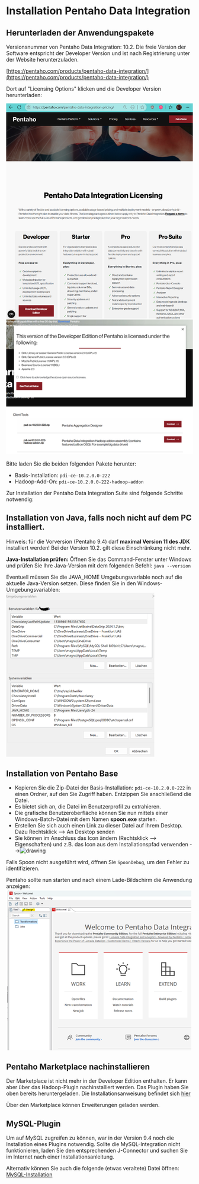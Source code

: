 # Installation Pentaho Data Integration

## Herunterladen der Anwendungspakete

Versionsnummer von Pentaho Data Integration: 10.2.
Die freie Version der Software entspricht der Developer Version und ist nach Registrierung unter der Website herunterzuladen.  

[https://pentaho.com/products/pentaho-data-integration/](https://pentaho.com/products/pentaho-data-integration/)

Dort auf "Licensing Options" klicken und die Developer Version herunterladen:

![alt text](image-6.png)
![alt text](image-4.png)
![alt text](image-5.png)

Bitte laden Sie die beiden folgenden Pakete herunter:

* Basis-Installation: `pdi-ce-10.2.0.0-222`
* Hadoop-Add-On: `pdi-ce-10.2.0.0-222-hadoop-addon`

Zur Installation der Pentaho Data Integration Suite sind folgende Schritte notwendig:

## Installation von Java, falls noch nicht auf dem PC installiert.  

Hinweis: für die Vorversion (Pentaho 9.4) darf **maximal Version 11 des JDK** installiert werden! Bei der Version 10.2. gilt diese Einschränkung nicht mehr.  

**Java-Installation prüfen:** Öffnen Sie das Command-Fenster unter Windows und prüfen Sie Ihre Java-Version mit dem folgenden Befehl:
`java --version`

Eventuell müssen Sie die JAVA_HOME Umgebungsvariable noch auf die aktuelle Java-Version setzen. Diese finden Sie in den Windows-Umgebungsvariablen: <br/>
<img src="image-7.png" alt="umgebungsvariablen" style="width:400px;"/>

## Installation von Pentaho Base

* Kopieren Sie die Zip-Datei der Basis-Installation: `pdi-ce-10.2.0.0-222` in einen Ordner, auf den Sie Zugriff haben. Entzippen Sie anschließend die Datei.  
* Es bietet sich an, die Datei im Benutzerprofil zu extrahieren.  
* Die grafische Benutzeroberfläche können Sie nun mittels einer Windows-Batch-Datei mit dem Namen **spoon.exe** starten.
* Erstellen Sie sich auch einen Link zu dieser Datei auf Ihrem Desktop. Dazu Rechtsklick --> An Desktop senden  
* Sie können im Anschluss das Icon ändern (Rechtsklick --> Eigenschaften) und z.B. das Icon aus dem Installationspfad verwenden --><img src="spoon.ico" alt="drawing" style="width:20px;"/>

Falls Spoon nicht ausgeführt wird, öffnen Sie `SpoonDebug`, um den Fehler zu identifizieren.

Pentaho sollte nun starten und nach einem Lade-Bildschirm die Anwendung anzeigen:
<img src="image.png" alt="drawing" style="width:500px;"/>

## Pentaho Marketplace nachinstallieren

Der Marketplace ist nicht mehr in der Developer Edition enthalten. Er kann aber über das Hadoop-Plugin nachinstalliert werden. Das Plugin haben Sie oben bereits heruntergeladen.
Die Installationsanweisung befindet sich [hier](https://www.hitachivantara.com/en-us/pdf/implementation-guide/three-steps-to-install-pentaho-data-integration-ce.pdf)  

Über den Marketplace können Erweiterungen geladen werden.  

## MySQL-Plugin

Um auf MySQL zugreifen zu können, war in der Version 9.4 noch die Installation eines Plugins notwendig. Sollte die MySQL-Integration nicht funktionieren, laden Sie den entsprechenden J-Connector und suchen Sie im Internet nach einer Installationsanleitung.  

Alternativ können Sie auch die folgende (etwas veraltete) Datei öffnen: [MySQL-Installation](./Pentaho_MySQL_Treiber.md)
